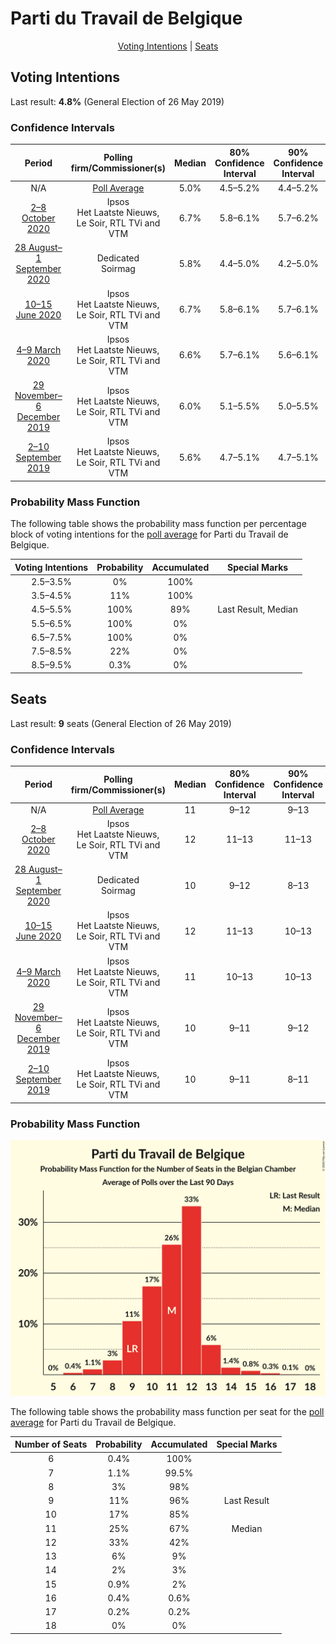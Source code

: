 # Parti du Travail de Belgique

<p align="center"><a href="#voting-intentions">Voting Intentions</a> | <a href="#seats">Seats</a></p>

## Voting Intentions

Last result: **4.8%** (General Election of 26 May 2019)

### Confidence Intervals

| Period     | Polling firm/Commissioner(s) | Median | 80% Confidence Interval | 90% Confidence Interval | 95% Confidence Interval | 99% Confidence Interval |
|:----------:|:----------------:|:-----------:|:-----------------------:|:-----------------------:|:-----------------------:|:-----------------------:|
| N/A | [Poll Average](average.html) | 5.0% | 4.5–5.2% | 4.4–5.2% | 4.2–5.3% | 3.9–5.3% |
| [2–8 October 2020](2020-10-08-Ipsos.html) | Ipsos <br> Het Laatste Nieuws, Le Soir, RTL TVi and VTM | 6.7% | 5.8–6.1% | 5.7–6.2% | 5.6–6.2% | 5.5–6.2% |
| [28 August–1 September 2020](2020-09-01-Dedicated.html) | Dedicated <br> Soirmag | 5.8% | 4.4–5.0% | 4.2–5.0% | 4.1–5.0% | 3.8–5.0% |
| [10–15 June 2020](2020-06-15-Ipsos.html) | Ipsos <br> Het Laatste Nieuws, Le Soir, RTL TVi and VTM | 6.7% | 5.8–6.1% | 5.7–6.1% | 5.6–6.1% | 5.4–6.1% |
| [4–9 March 2020](2020-03-09-Ipsos.html) | Ipsos <br> Het Laatste Nieuws, Le Soir, RTL TVi and VTM | 6.6% | 5.7–6.1% | 5.6–6.1% | 5.5–6.1% | 5.4–6.1% |
| [29 November–6 December 2019](2019-12-06-Ipsos.html) | Ipsos <br> Het Laatste Nieuws, Le Soir, RTL TVi and VTM | 6.0% | 5.1–5.5% | 5.0–5.5% | 5.0–5.5% | 4.8–5.5% |
| [2–10 September 2019](2019-09-10-Ipsos.html) | Ipsos <br> Het Laatste Nieuws, Le Soir, RTL TVi and VTM | 5.6% | 4.7–5.1% | 4.7–5.1% | 4.6–5.1% | 4.4–5.1% |

### Probability Mass Function

The following table shows the probability mass function per percentage block of voting intentions for the [poll average](average.html) for Parti du Travail de Belgique.

| Voting Intentions | Probability | Accumulated | Special Marks |
|:-----------------:|:-----------:|:-----------:|:-------------:|
| 2.5–3.5% | 0% | 100% |  |
| 3.5–4.5% | 11% | 100% |  |
| 4.5–5.5% | 100% | 89% | Last Result, Median |
| 5.5–6.5% | 100% | 0% |  |
| 6.5–7.5% | 100% | 0% |  |
| 7.5–8.5% | 22% | 0% |  |
| 8.5–9.5% | 0.3% | 0% |  |


## Seats

Last result: **9** seats (General Election of 26 May 2019)

### Confidence Intervals

| Period     | Polling firm/Commissioner(s) | Median | 80% Confidence Interval | 90% Confidence Interval | 95% Confidence Interval | 99% Confidence Interval |
|:----------:|:----------------:|:------:|:-----------------------:|:-----------------------:|:-----------------------:|:-----------------------:|
| N/A | [Poll Average](average.html) | 11 | 9–12 | 9–13 | 8–14 | 7–16 |
| [2–8 October 2020](2020-10-08-Ipsos.html) | Ipsos <br> Het Laatste Nieuws, Le Soir, RTL TVi and VTM | 12 | 11–13 | 11–13 | 10–14 | 10–16 |
| [28 August–1 September 2020](2020-09-01-Dedicated.html) | Dedicated <br> Soirmag | 10 | 9–12 | 8–13 | 7–13 | 6–15 |
| [10–15 June 2020](2020-06-15-Ipsos.html) | Ipsos <br> Het Laatste Nieuws, Le Soir, RTL TVi and VTM | 12 | 11–13 | 10–13 | 10–13 | 10–15 |
| [4–9 March 2020](2020-03-09-Ipsos.html) | Ipsos <br> Het Laatste Nieuws, Le Soir, RTL TVi and VTM | 11 | 10–13 | 10–13 | 10–14 | 9–15 |
| [29 November–6 December 2019](2019-12-06-Ipsos.html) | Ipsos <br> Het Laatste Nieuws, Le Soir, RTL TVi and VTM | 10 | 9–11 | 9–12 | 9–12 | 9–12 |
| [2–10 September 2019](2019-09-10-Ipsos.html) | Ipsos <br> Het Laatste Nieuws, Le Soir, RTL TVi and VTM | 10 | 9–11 | 8–11 | 8–11 | 8–12 |

### Probability Mass Function

![Graph with seats probability mass function not yet produced](average-seats-pmf-partidutravaildebelgique.png "Seats Probability Mass Function")

The following table shows the probability mass function per seat for the [poll average](average.html) for Parti du Travail de Belgique.

| Number of Seats | Probability | Accumulated | Special Marks |
|:---------------:|:-----------:|:-----------:|:-------------:|
| 6 | 0.4% | 100% |  |
| 7 | 1.1% | 99.5% |  |
| 8 | 3% | 98% |  |
| 9 | 11% | 96% | Last Result |
| 10 | 17% | 85% |  |
| 11 | 25% | 67% | Median |
| 12 | 33% | 42% |  |
| 13 | 6% | 9% |  |
| 14 | 2% | 3% |  |
| 15 | 0.9% | 2% |  |
| 16 | 0.4% | 0.6% |  |
| 17 | 0.2% | 0.2% |  |
| 18 | 0% | 0% |  |


